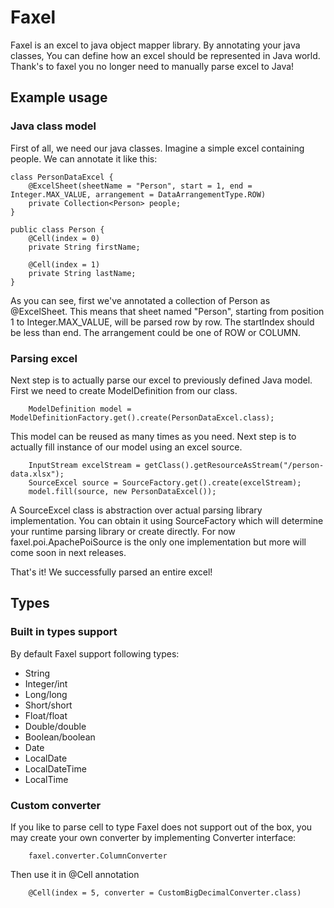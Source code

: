 # Faxel
Faxel is an excel to java object mapper library.
By annotating your java classes, You can define how an excel should be represented in Java world. Thank's to faxel you no longer need to manually parse excel to Java!
## Example usage
### Java class model
First of all, we need our java classes. Imagine a simple excel containing people. We can annotate it like this:
```
class PersonDataExcel {
    @ExcelSheet(sheetName = "Person", start = 1, end = Integer.MAX_VALUE, arrangement = DataArrangementType.ROW)
    private Collection<Person> people;
}

public class Person {
    @Cell(index = 0)
    private String firstName;

    @Cell(index = 1)
    private String lastName;
}
```
As you can see, first we've annotated a collection of Person as @ExcelSheet. This means that sheet named "Person", starting from position 1 to Integer.MAX_VALUE, will be parsed row by row. The startIndex should be less than end. The arrangement could be one of ROW or COLUMN.
### Parsing excel
Next step is to actually parse our excel to previously defined Java model. First we need to create ModelDefinition from our class.
```
    ModelDefinition model = ModelDefinitionFactory.get().create(PersonDataExcel.class);
```
This model can be reused as many times as you need. Next step is to actually fill instance of our model using an excel source.
```
    InputStream excelStream = getClass().getResourceAsStream("/person-data.xlsx");
    SourceExcel source = SourceFactory.get().create(excelStream);
    model.fill(source, new PersonDataExcel());
```
A SourceExcel class is abstraction over actual parsing library implementation.
You can obtain it using SourceFactory which will determine your runtime parsing library or create directly.
For now faxel.poi.ApachePoiSource is the only one implementation but more will come soon in next releases.

That's it! We successfully parsed an entire excel!
## Types
### Built in types support
By default Faxel support following types:
- String
- Integer/int
- Long/long
- Short/short
- Float/float
- Double/double
- Boolean/boolean
- Date
- LocalDate
- LocalDateTime
- LocalTime
### Custom converter
If you like to parse cell to type Faxel does not support out of the box, you may create your own converter by implementing Converter interface:
```
    faxel.converter.ColumnConverter
```
Then use it in @Cell annotation
```
    @Cell(index = 5, converter = CustomBigDecimalConverter.class)
```